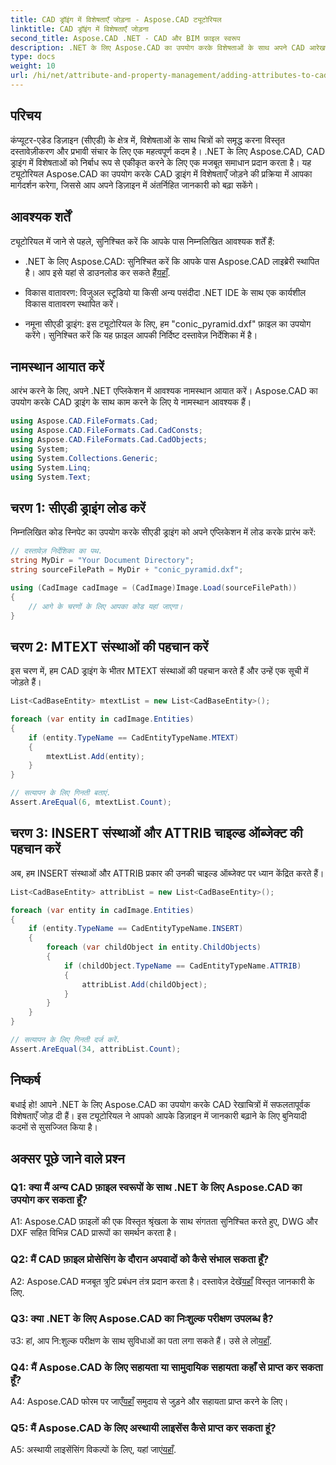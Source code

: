 ```yaml
---
title: CAD ड्रॉइंग में विशेषताएँ जोड़ना - Aspose.CAD ट्यूटोरियल
linktitle: CAD ड्रॉइंग में विशेषताएँ जोड़ना
second_title: Aspose.CAD .NET - CAD और BIM फ़ाइल स्वरूप
description: .NET के लिए Aspose.CAD का उपयोग करके विशेषताओं के साथ अपने CAD आरेखण को बेहतर बनाएं। निर्बाध एकीकरण के लिए हमारी चरण-दर-चरण मार्गदर्शिका का पालन करें।
type: docs
weight: 10
url: /hi/net/attribute-and-property-management/adding-attributes-to-cad-drawings/
---
```

## परिचय

कंप्यूटर-एडेड डिज़ाइन (सीएडी) के क्षेत्र में, विशेषताओं के साथ चित्रों को समृद्ध करना विस्तृत दस्तावेज़ीकरण और प्रभावी संचार के लिए एक महत्वपूर्ण कदम है। .NET के लिए Aspose.CAD, CAD ड्राइंग में विशेषताओं को निर्बाध रूप से एकीकृत करने के लिए एक मजबूत समाधान प्रदान करता है। यह ट्यूटोरियल Aspose.CAD का उपयोग करके CAD ड्राइंग में विशेषताएँ जोड़ने की प्रक्रिया में आपका मार्गदर्शन करेगा, जिससे आप अपने डिज़ाइन में अंतर्निहित जानकारी को बढ़ा सकेंगे।

## आवश्यक शर्तें

ट्यूटोरियल में जाने से पहले, सुनिश्चित करें कि आपके पास निम्नलिखित आवश्यक शर्तें हैं:

-  .NET के लिए Aspose.CAD: सुनिश्चित करें कि आपके पास Aspose.CAD लाइब्रेरी स्थापित है। आप इसे यहां से डाउनलोड कर सकते हैं[यहाँ](https://releases.aspose.com/cad/net/).

- विकास वातावरण: विजुअल स्टूडियो या किसी अन्य पसंदीदा .NET IDE के साथ एक कार्यशील विकास वातावरण स्थापित करें।

- नमूना सीएडी ड्राइंग: इस ट्यूटोरियल के लिए, हम "conic_pyramid.dxf" फ़ाइल का उपयोग करेंगे। सुनिश्चित करें कि यह फ़ाइल आपकी निर्दिष्ट दस्तावेज़ निर्देशिका में है।

## नामस्थान आयात करें

आरंभ करने के लिए, अपने .NET एप्लिकेशन में आवश्यक नामस्थान आयात करें। Aspose.CAD का उपयोग करके CAD ड्राइंग के साथ काम करने के लिए ये नामस्थान आवश्यक हैं।

```csharp
using Aspose.CAD.FileFormats.Cad;
using Aspose.CAD.FileFormats.Cad.CadConsts;
using Aspose.CAD.FileFormats.Cad.CadObjects;
using System;
using System.Collections.Generic;
using System.Linq;
using System.Text;
```

## चरण 1: सीएडी ड्राइंग लोड करें

निम्नलिखित कोड स्निपेट का उपयोग करके सीएडी ड्राइंग को अपने एप्लिकेशन में लोड करके प्रारंभ करें:

```csharp
// दस्तावेज़ निर्देशिका का पथ.
string MyDir = "Your Document Directory";
string sourceFilePath = MyDir + "conic_pyramid.dxf";

using (CadImage cadImage = (CadImage)Image.Load(sourceFilePath))
{
    // आगे के चरणों के लिए आपका कोड यहां जाएगा।
}
```

## चरण 2: MTEXT संस्थाओं की पहचान करें

इस चरण में, हम CAD ड्राइंग के भीतर MTEXT संस्थाओं की पहचान करते हैं और उन्हें एक सूची में जोड़ते हैं।

```csharp
List<CadBaseEntity> mtextList = new List<CadBaseEntity>();

foreach (var entity in cadImage.Entities)
{
    if (entity.TypeName == CadEntityTypeName.MTEXT)
    {
        mtextList.Add(entity);
    }
}

// सत्यापन के लिए गिनती बताएं.
Assert.AreEqual(6, mtextList.Count);
```

## चरण 3: INSERT संस्थाओं और ATTRIB चाइल्ड ऑब्जेक्ट की पहचान करें

अब, हम INSERT संस्थाओं और ATTRIB प्रकार की उनकी चाइल्ड ऑब्जेक्ट पर ध्यान केंद्रित करते हैं।

```csharp
List<CadBaseEntity> attribList = new List<CadBaseEntity>();

foreach (var entity in cadImage.Entities)
{
    if (entity.TypeName == CadEntityTypeName.INSERT)
    {
        foreach (var childObject in entity.ChildObjects)
        {
            if (childObject.TypeName == CadEntityTypeName.ATTRIB)
            {
                attribList.Add(childObject);
            }
        }
    }
}

// सत्यापन के लिए गिनती दर्ज करें.
Assert.AreEqual(34, attribList.Count);
```

## निष्कर्ष

बधाई हो! आपने .NET के लिए Aspose.CAD का उपयोग करके CAD रेखाचित्रों में सफलतापूर्वक विशेषताएँ जोड़ दी हैं। इस ट्यूटोरियल ने आपको आपके डिज़ाइन में जानकारी बढ़ाने के लिए बुनियादी कदमों से सुसज्जित किया है।

## अक्सर पूछे जाने वाले प्रश्न

### Q1: क्या मैं अन्य CAD फ़ाइल स्वरूपों के साथ .NET के लिए Aspose.CAD का उपयोग कर सकता हूँ?

A1: Aspose.CAD फ़ाइलों की एक विस्तृत श्रृंखला के साथ संगतता सुनिश्चित करते हुए, DWG और DXF सहित विभिन्न CAD प्रारूपों का समर्थन करता है।

### Q2: मैं CAD फ़ाइल प्रोसेसिंग के दौरान अपवादों को कैसे संभाल सकता हूँ?

 A2: Aspose.CAD मजबूत त्रुटि प्रबंधन तंत्र प्रदान करता है। दस्तावेज़ देखें[यहाँ](https://reference.aspose.com/cad/net/) विस्तृत जानकारी के लिए.

### Q3: क्या .NET के लिए Aspose.CAD का निःशुल्क परीक्षण उपलब्ध है?

 उ3: हां, आप नि:शुल्क परीक्षण के साथ सुविधाओं का पता लगा सकते हैं। उसे ले लो[यहाँ](https://releases.aspose.com/).

### Q4: मैं Aspose.CAD के लिए सहायता या सामुदायिक सहायता कहाँ से प्राप्त कर सकता हूँ?

 A4: Aspose.CAD फोरम पर जाएँ[यहाँ](https://forum.aspose.com/c/cad/19) समुदाय से जुड़ने और सहायता प्राप्त करने के लिए।

### Q5: मैं Aspose.CAD के लिए अस्थायी लाइसेंस कैसे प्राप्त कर सकता हूं?

 A5: अस्थायी लाइसेंसिंग विकल्पों के लिए, यहां जाएं[यहाँ](https://purchase.aspose.com/temporary-license/).